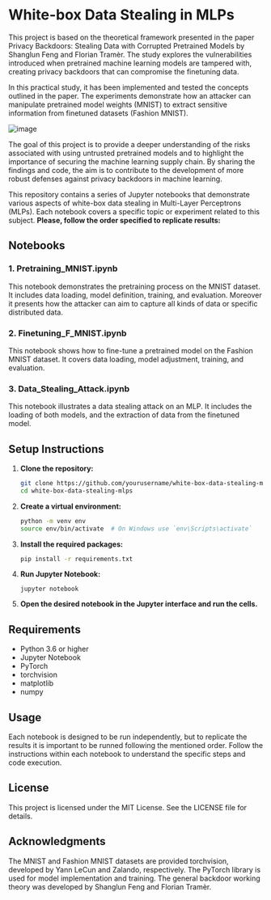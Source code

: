 # White-box Data Stealing in MLPs
This project is based on the theoretical framework presented in the paper Privacy Backdoors: Stealing Data with Corrupted Pretrained Models by Shanglun Feng and Florian Tramèr. The study explores the vulnerabilities introduced when pretrained machine learning models are tampered with, creating privacy backdoors that can compromise the finetuning data.

In this practical study, it has been implemented and tested the concepts outlined in the paper. The experiments demonstrate how an attacker can manipulate pretrained model weights (MNIST) to extract sensitive information from finetuned datasets (Fashion MNIST). 

![image](https://github.com/user-attachments/assets/8a724a8f-78b9-474e-8085-a5c53deb7375)


The goal of this project is to provide a deeper understanding of the risks associated with using untrusted pretrained models and to highlight the importance of securing the machine learning supply chain. By sharing the findings and code, the aim is to contribute to the development of more robust defenses against privacy backdoors in machine learning.

This repository contains a series of Jupyter notebooks that demonstrate various aspects of white-box data stealing in Multi-Layer Perceptrons (MLPs). Each notebook covers a specific topic or experiment related to this subject. **Please, follow the order specified to replicate results:**

## Notebooks

### 1. Pretraining_MNIST.ipynb
This notebook demonstrates the pretraining process on the MNIST dataset. It includes data loading, model definition, training, and evaluation. Moreover it presents how the attacker can aim to capture all kinds of data or specific distributed data. 

### 2. Finetuning_F_MNIST.ipynb
This notebook shows how to fine-tune a pretrained model on the Fashion MNIST dataset. It covers data loading, model adjustment, training, and evaluation. 

### 3. Data_Stealing_Attack.ipynb
This notebook illustrates a data stealing attack on an MLP. It includes the loading of both models, and the extraction of data from the finetuned model.

## Setup Instructions

1. **Clone the repository:**
   ```sh
   git clone https://github.com/yourusername/white-box-data-stealing-mlps.git
   cd white-box-data-stealing-mlps

2. **Create a virtual environment:**
   ```sh
   python -m venv env
   source env/bin/activate  # On Windows use `env\Scripts\activate`

3. **Install the required packages:**
    ``` sh
    pip install -r requirements.txt

4. **Run Jupyter Notebook:**
    ```
    jupyter notebook

5. **Open the desired notebook in the Jupyter interface and run the cells.**

## Requirements
- Python 3.6 or higher
- Jupyter Notebook
- PyTorch
- torchvision
- matplotlib
- numpy

## Usage
Each notebook is designed to be run independently, but to replicate the results it is important to be runned following the mentioned order. Follow the instructions within each notebook to understand the specific steps and code execution.

## License
This project is licensed under the MIT License. See the LICENSE file for details.

## Acknowledgments
The MNIST and Fashion MNIST datasets are provided torchvision, developed by Yann LeCun and Zalando, respectively.
The PyTorch library is used for model implementation and training.
The general backdoor working theory was developed by Shanglun Feng and Florian Tramèr.
